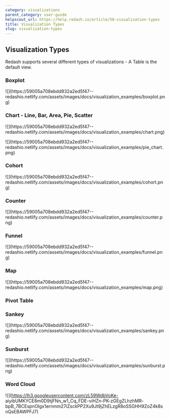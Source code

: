 ```yaml
---
category: visualizations
parent_category: user-guide
helpscout_url: https://help.redash.io/article/58-visualization-types
title: Visualization Types
slug: visualization-types
---
```

## Visualization Types

Redash supports several different types of visualizations - A Table is the
default view.

### Boxplot

![](https://59005a708ebdd932a2ed5f47--
redashio.netlify.com/assets/images/docs/visualization_examples/boxplot.png)

### Chart - Line, Bar, Area, Pie, Scatter

![](https://59005a708ebdd932a2ed5f47--
redashio.netlify.com/assets/images/docs/visualization_examples/chart.png)

![](https://59005a708ebdd932a2ed5f47--
redashio.netlify.com/assets/images/docs/visualization_examples/pie_chart.png)

### Cohort

![](https://59005a708ebdd932a2ed5f47--
redashio.netlify.com/assets/images/docs/visualization_examples/cohort.png)

### Counter

![](https://59005a708ebdd932a2ed5f47--
redashio.netlify.com/assets/images/docs/visualization_examples/counter.png)

### Funnel
![](https://59005a708ebdd932a2ed5f47--
redashio.netlify.com/assets/images/docs/visualization_examples/funnel.png)

### Map

![](https://59005a708ebdd932a2ed5f47--
redashio.netlify.com/assets/images/docs/visualization_examples/map.png)

### Pivot Table

### Sankey

![](https://59005a708ebdd932a2ed5f47--
redashio.netlify.com/assets/images/docs/visualization_examples/sankey.png)

### Sunburst

![](https://59005a708ebdd932a2ed5f47--
redashio.netlify.com/assets/images/docs/visualization_examples/sunburst.png)

### Word Cloud

![](https://lh3.googleusercontent.com/zL59WdbVoKe-
aiyibUMKYCE8m0D9tjFNn_w1_Cq_FDE-viHZn-PK-zGEgZLhzhMR-
bpB_7BCEspnOlgx1ernmm27iZsckPP2Xu9Jt9jZhELzgR8oSSGHH9ZoZ4k8snQsEBAWPFJ7)

